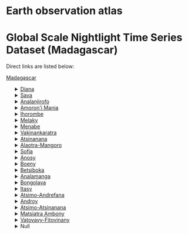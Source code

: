 # Earth observation atlas
 # Global Scale Nightlight Time Series Dataset (Madagascar)
Direct links are listed below:

<a href="https://eoatlas-nightlight.s3.amazonaws.com/eoatlas-monthly-nightlight-00116.csv">Madagascar</a>
<ul>
<details>
<summary><a href="https://eoatlas-nightlight.s3.amazonaws.com/eoatlas-monthly-nightlight-01973.csv">Diana</a></summary>
<ul>
<ol>
<li><a href="https://eoatlas-nightlight.s3.amazonaws.com/eoatlas-monthly-nightlight-33010.csv">Antsiranana II</a></li><li><a href="https://eoatlas-nightlight.s3.amazonaws.com/eoatlas-monthly-nightlight-33012.csv">Ambilobe</a></li><li><a href="https://eoatlas-nightlight.s3.amazonaws.com/eoatlas-monthly-nightlight-33013.csv">Nosy-Be</a></li><li><a href="https://eoatlas-nightlight.s3.amazonaws.com/eoatlas-monthly-nightlight-33014.csv">Ambanja</a></li></ul>
</ol>
</details>
<details>
<summary><a href="https://eoatlas-nightlight.s3.amazonaws.com/eoatlas-monthly-nightlight-01974.csv">Sava</a></summary>
<ul>
<ol>
<li><a href="https://eoatlas-nightlight.s3.amazonaws.com/eoatlas-monthly-nightlight-33015.csv">Antalaha</a></li><li><a href="https://eoatlas-nightlight.s3.amazonaws.com/eoatlas-monthly-nightlight-33016.csv">Sambava</a></li><li><a href="https://eoatlas-nightlight.s3.amazonaws.com/eoatlas-monthly-nightlight-33017.csv">Andapa</a></li><li><a href="https://eoatlas-nightlight.s3.amazonaws.com/eoatlas-monthly-nightlight-33018.csv">Vohemar</a></li></ul>
</ol>
</details>
<details>
<summary><a href="https://eoatlas-nightlight.s3.amazonaws.com/eoatlas-monthly-nightlight-01975.csv">Analanjirofo</a></summary>
<ul>
<ol>
<li><a href="https://eoatlas-nightlight.s3.amazonaws.com/eoatlas-monthly-nightlight-32957.csv">Sainte Marie</a></li><li><a href="https://eoatlas-nightlight.s3.amazonaws.com/eoatlas-monthly-nightlight-32958.csv">Maroantsetra</a></li><li><a href="https://eoatlas-nightlight.s3.amazonaws.com/eoatlas-monthly-nightlight-32959.csv">Mananara-Avaratra</a></li><li><a href="https://eoatlas-nightlight.s3.amazonaws.com/eoatlas-monthly-nightlight-32960.csv">Fenerive Est</a></li><li><a href="https://eoatlas-nightlight.s3.amazonaws.com/eoatlas-monthly-nightlight-32961.csv">Vavatenina</a></li><li><a href="https://eoatlas-nightlight.s3.amazonaws.com/eoatlas-monthly-nightlight-32962.csv">Soanierana Ivongo</a></li></ul>
</ol>
</details>
<details>
<summary><a href="https://eoatlas-nightlight.s3.amazonaws.com/eoatlas-monthly-nightlight-01976.csv">Amoron'i Mania</a></summary>
<ul>
<ol>
<li><a href="https://eoatlas-nightlight.s3.amazonaws.com/eoatlas-monthly-nightlight-32932.csv">Ambatofinandrahana</a></li><li><a href="https://eoatlas-nightlight.s3.amazonaws.com/eoatlas-monthly-nightlight-32933.csv">Ambositra</a></li><li><a href="https://eoatlas-nightlight.s3.amazonaws.com/eoatlas-monthly-nightlight-32934.csv">Fandriana</a></li><li><a href="https://eoatlas-nightlight.s3.amazonaws.com/eoatlas-monthly-nightlight-32935.csv">Manandriana</a></li></ul>
</ol>
</details>
<details>
<summary><a href="https://eoatlas-nightlight.s3.amazonaws.com/eoatlas-monthly-nightlight-01977.csv">Ihorombe</a></summary>
<ul>
<ol>
<li><a href="https://eoatlas-nightlight.s3.amazonaws.com/eoatlas-monthly-nightlight-32942.csv">Ihosy</a></li><li><a href="https://eoatlas-nightlight.s3.amazonaws.com/eoatlas-monthly-nightlight-32943.csv">Ivohibe</a></li><li><a href="https://eoatlas-nightlight.s3.amazonaws.com/eoatlas-monthly-nightlight-32944.csv">Iakora</a></li></ul>
</ol>
</details>
<details>
<summary><a href="https://eoatlas-nightlight.s3.amazonaws.com/eoatlas-monthly-nightlight-01978.csv">Melaky</a></summary>
<ul>
<ol>
<li><a href="https://eoatlas-nightlight.s3.amazonaws.com/eoatlas-monthly-nightlight-32984.csv">Besalampy</a></li><li><a href="https://eoatlas-nightlight.s3.amazonaws.com/eoatlas-monthly-nightlight-32985.csv">Ambatomainty</a></li><li><a href="https://eoatlas-nightlight.s3.amazonaws.com/eoatlas-monthly-nightlight-32986.csv">Antsalova</a></li><li><a href="https://eoatlas-nightlight.s3.amazonaws.com/eoatlas-monthly-nightlight-32987.csv">Maintirano</a></li><li><a href="https://eoatlas-nightlight.s3.amazonaws.com/eoatlas-monthly-nightlight-32988.csv">Morafenobe</a></li></ul>
</ol>
</details>
<details>
<summary><a href="https://eoatlas-nightlight.s3.amazonaws.com/eoatlas-monthly-nightlight-01979.csv">Menabe</a></summary>
<ul>
<ol>
<li><a href="https://eoatlas-nightlight.s3.amazonaws.com/eoatlas-monthly-nightlight-33005.csv">Manja</a></li><li><a href="https://eoatlas-nightlight.s3.amazonaws.com/eoatlas-monthly-nightlight-33006.csv">Morondava</a></li><li><a href="https://eoatlas-nightlight.s3.amazonaws.com/eoatlas-monthly-nightlight-33007.csv">Mahabo</a></li><li><a href="https://eoatlas-nightlight.s3.amazonaws.com/eoatlas-monthly-nightlight-33008.csv">Belo Sur Tsiribihina</a></li><li><a href="https://eoatlas-nightlight.s3.amazonaws.com/eoatlas-monthly-nightlight-33009.csv">Miandrivazo</a></li></ul>
</ol>
</details>
<details>
<summary><a href="https://eoatlas-nightlight.s3.amazonaws.com/eoatlas-monthly-nightlight-01980.csv">Vakinankaratra</a></summary>
<ul>
<ol>
<li><a href="https://eoatlas-nightlight.s3.amazonaws.com/eoatlas-monthly-nightlight-32913.csv">Antsirabe I</a></li><li><a href="https://eoatlas-nightlight.s3.amazonaws.com/eoatlas-monthly-nightlight-32914.csv">Betafo</a></li><li><a href="https://eoatlas-nightlight.s3.amazonaws.com/eoatlas-monthly-nightlight-32915.csv">Ambatolampy</a></li><li><a href="https://eoatlas-nightlight.s3.amazonaws.com/eoatlas-monthly-nightlight-32916.csv">Antanifotsy</a></li><li><a href="https://eoatlas-nightlight.s3.amazonaws.com/eoatlas-monthly-nightlight-32917.csv">Faratsiho</a></li><li><a href="https://eoatlas-nightlight.s3.amazonaws.com/eoatlas-monthly-nightlight-32918.csv">Antsirabe II</a></li><li><a href="https://eoatlas-nightlight.s3.amazonaws.com/eoatlas-monthly-nightlight-32919.csv">Mandoto</a></li></ul>
</ol>
</details>
<details>
<summary><a href="https://eoatlas-nightlight.s3.amazonaws.com/eoatlas-monthly-nightlight-01981.csv">Atsinanana</a></summary>
<ul>
<ol>
<li><a href="https://eoatlas-nightlight.s3.amazonaws.com/eoatlas-monthly-nightlight-32950.csv">Toamasina I</a></li><li><a href="https://eoatlas-nightlight.s3.amazonaws.com/eoatlas-monthly-nightlight-32951.csv">Brickaville</a></li><li><a href="https://eoatlas-nightlight.s3.amazonaws.com/eoatlas-monthly-nightlight-32952.csv">Vatomandry</a></li><li><a href="https://eoatlas-nightlight.s3.amazonaws.com/eoatlas-monthly-nightlight-32953.csv">Mahanoro</a></li><li><a href="https://eoatlas-nightlight.s3.amazonaws.com/eoatlas-monthly-nightlight-32954.csv">Marolambo</a></li><li><a href="https://eoatlas-nightlight.s3.amazonaws.com/eoatlas-monthly-nightlight-32955.csv">Toamasina II</a></li><li><a href="https://eoatlas-nightlight.s3.amazonaws.com/eoatlas-monthly-nightlight-32956.csv">Antanambao Manampontsy</a></li></ul>
</ol>
</details>
<details>
<summary><a href="https://eoatlas-nightlight.s3.amazonaws.com/eoatlas-monthly-nightlight-01982.csv">Alaotra-Mangoro</a></summary>
<ul>
<ol>
<li><a href="https://eoatlas-nightlight.s3.amazonaws.com/eoatlas-monthly-nightlight-32963.csv">Amparafaravola</a></li><li><a href="https://eoatlas-nightlight.s3.amazonaws.com/eoatlas-monthly-nightlight-32964.csv">Ambatondrazaka</a></li><li><a href="https://eoatlas-nightlight.s3.amazonaws.com/eoatlas-monthly-nightlight-32965.csv">Moramanga</a></li><li><a href="https://eoatlas-nightlight.s3.amazonaws.com/eoatlas-monthly-nightlight-32966.csv">Andilamena</a></li><li><a href="https://eoatlas-nightlight.s3.amazonaws.com/eoatlas-monthly-nightlight-32967.csv">Anosibe-An'ala</a></li></ul>
</ol>
</details>
<details>
<summary><a href="https://eoatlas-nightlight.s3.amazonaws.com/eoatlas-monthly-nightlight-01983.csv">Sofia</a></summary>
<ul>
<ol>
<li><a href="https://eoatlas-nightlight.s3.amazonaws.com/eoatlas-monthly-nightlight-32974.csv">Port-Berge (Boriziny-Vaovao)</a></li><li><a href="https://eoatlas-nightlight.s3.amazonaws.com/eoatlas-monthly-nightlight-32975.csv">Mandritsara</a></li><li><a href="https://eoatlas-nightlight.s3.amazonaws.com/eoatlas-monthly-nightlight-32976.csv">Analalava</a></li><li><a href="https://eoatlas-nightlight.s3.amazonaws.com/eoatlas-monthly-nightlight-32977.csv">Befandriana Nord</a></li><li><a href="https://eoatlas-nightlight.s3.amazonaws.com/eoatlas-monthly-nightlight-32978.csv">Antsohihy</a></li><li><a href="https://eoatlas-nightlight.s3.amazonaws.com/eoatlas-monthly-nightlight-32979.csv">Bealanana</a></li><li><a href="https://eoatlas-nightlight.s3.amazonaws.com/eoatlas-monthly-nightlight-32980.csv">Mampikony</a></li></ul>
</ol>
</details>
<details>
<summary><a href="https://eoatlas-nightlight.s3.amazonaws.com/eoatlas-monthly-nightlight-01984.csv">Anosy</a></summary>
<ul>
<ol>
</ul>
</ol>
</details>
<details>
<summary><a href="https://eoatlas-nightlight.s3.amazonaws.com/eoatlas-monthly-nightlight-01985.csv">Boeny</a></summary>
<ul>
<ol>
<li><a href="https://eoatlas-nightlight.s3.amazonaws.com/eoatlas-monthly-nightlight-32968.csv">Mahajanga I</a></li><li><a href="https://eoatlas-nightlight.s3.amazonaws.com/eoatlas-monthly-nightlight-32969.csv">Soalala</a></li><li><a href="https://eoatlas-nightlight.s3.amazonaws.com/eoatlas-monthly-nightlight-32970.csv">Ambato Boeni</a></li><li><a href="https://eoatlas-nightlight.s3.amazonaws.com/eoatlas-monthly-nightlight-32971.csv">Marovoay</a></li><li><a href="https://eoatlas-nightlight.s3.amazonaws.com/eoatlas-monthly-nightlight-32972.csv">Mitsinjo</a></li><li><a href="https://eoatlas-nightlight.s3.amazonaws.com/eoatlas-monthly-nightlight-32973.csv">Mahajanga II</a></li></ul>
</ol>
</details>
<details>
<summary><a href="https://eoatlas-nightlight.s3.amazonaws.com/eoatlas-monthly-nightlight-01986.csv">Betsiboka</a></summary>
<ul>
<ol>
<li><a href="https://eoatlas-nightlight.s3.amazonaws.com/eoatlas-monthly-nightlight-32981.csv">Maevatanana</a></li><li><a href="https://eoatlas-nightlight.s3.amazonaws.com/eoatlas-monthly-nightlight-32982.csv">Tsaratanana</a></li><li><a href="https://eoatlas-nightlight.s3.amazonaws.com/eoatlas-monthly-nightlight-32983.csv">Kandreho</a></li></ul>
</ol>
</details>
<details>
<summary><a href="https://eoatlas-nightlight.s3.amazonaws.com/eoatlas-monthly-nightlight-01987.csv">Analamanga</a></summary>
<ul>
<ol>
<li><a href="https://eoatlas-nightlight.s3.amazonaws.com/eoatlas-monthly-nightlight-32900.csv">1er Arrondissement</a></li><li><a href="https://eoatlas-nightlight.s3.amazonaws.com/eoatlas-monthly-nightlight-32901.csv">2e Arrondissement</a></li><li><a href="https://eoatlas-nightlight.s3.amazonaws.com/eoatlas-monthly-nightlight-32902.csv">3e Arrondissement</a></li><li><a href="https://eoatlas-nightlight.s3.amazonaws.com/eoatlas-monthly-nightlight-32903.csv">4e Arrondissement</a></li><li><a href="https://eoatlas-nightlight.s3.amazonaws.com/eoatlas-monthly-nightlight-32904.csv">5e Arrondissement</a></li><li><a href="https://eoatlas-nightlight.s3.amazonaws.com/eoatlas-monthly-nightlight-32905.csv">6e Arrondissement</a></li><li><a href="https://eoatlas-nightlight.s3.amazonaws.com/eoatlas-monthly-nightlight-32906.csv">Antananarivo Avaradrano</a></li><li><a href="https://eoatlas-nightlight.s3.amazonaws.com/eoatlas-monthly-nightlight-32907.csv">Ambohidratrimo</a></li><li><a href="https://eoatlas-nightlight.s3.amazonaws.com/eoatlas-monthly-nightlight-32908.csv">Ankazobe</a></li><li><a href="https://eoatlas-nightlight.s3.amazonaws.com/eoatlas-monthly-nightlight-32909.csv">Manjakandriana</a></li><li><a href="https://eoatlas-nightlight.s3.amazonaws.com/eoatlas-monthly-nightlight-32910.csv">Anjozorobe</a></li><li><a href="https://eoatlas-nightlight.s3.amazonaws.com/eoatlas-monthly-nightlight-32911.csv">Andramasina</a></li><li><a href="https://eoatlas-nightlight.s3.amazonaws.com/eoatlas-monthly-nightlight-32912.csv">Antananarivo Atsimondrano</a></li></ul>
</ol>
</details>
<details>
<summary><a href="https://eoatlas-nightlight.s3.amazonaws.com/eoatlas-monthly-nightlight-01988.csv">Bongolava</a></summary>
<ul>
<ol>
<li><a href="https://eoatlas-nightlight.s3.amazonaws.com/eoatlas-monthly-nightlight-32923.csv">Tsiroanomandidy</a></li><li><a href="https://eoatlas-nightlight.s3.amazonaws.com/eoatlas-monthly-nightlight-32924.csv">Fenoarivobe</a></li></ul>
</ol>
</details>
<details>
<summary><a href="https://eoatlas-nightlight.s3.amazonaws.com/eoatlas-monthly-nightlight-01989.csv">Itasy</a></summary>
<ul>
<ol>
<li><a href="https://eoatlas-nightlight.s3.amazonaws.com/eoatlas-monthly-nightlight-32920.csv">Arivonimamo</a></li><li><a href="https://eoatlas-nightlight.s3.amazonaws.com/eoatlas-monthly-nightlight-32921.csv">Miarinarivo</a></li><li><a href="https://eoatlas-nightlight.s3.amazonaws.com/eoatlas-monthly-nightlight-32922.csv">Soavinandriana</a></li></ul>
</ol>
</details>
<details>
<summary><a href="https://eoatlas-nightlight.s3.amazonaws.com/eoatlas-monthly-nightlight-01990.csv">Atsimo-Andrefana</a></summary>
<ul>
<ol>
<li><a href="https://eoatlas-nightlight.s3.amazonaws.com/eoatlas-monthly-nightlight-32989.csv">Toliary-I</a></li><li><a href="https://eoatlas-nightlight.s3.amazonaws.com/eoatlas-monthly-nightlight-32990.csv">Beroroha</a></li><li><a href="https://eoatlas-nightlight.s3.amazonaws.com/eoatlas-monthly-nightlight-32991.csv">Morombe</a></li><li><a href="https://eoatlas-nightlight.s3.amazonaws.com/eoatlas-monthly-nightlight-32992.csv">Ankazoabo</a></li><li><a href="https://eoatlas-nightlight.s3.amazonaws.com/eoatlas-monthly-nightlight-32993.csv">Betioky Atsimo</a></li><li><a href="https://eoatlas-nightlight.s3.amazonaws.com/eoatlas-monthly-nightlight-32994.csv">Ampanihy Ouest</a></li><li><a href="https://eoatlas-nightlight.s3.amazonaws.com/eoatlas-monthly-nightlight-32995.csv">Sakaraha</a></li><li><a href="https://eoatlas-nightlight.s3.amazonaws.com/eoatlas-monthly-nightlight-32996.csv">Toliary-II</a></li><li><a href="https://eoatlas-nightlight.s3.amazonaws.com/eoatlas-monthly-nightlight-32997.csv">Benenitra</a></li></ul>
</ol>
</details>
<details>
<summary><a href="https://eoatlas-nightlight.s3.amazonaws.com/eoatlas-monthly-nightlight-01991.csv">Androy</a></summary>
<ul>
<ol>
<li><a href="https://eoatlas-nightlight.s3.amazonaws.com/eoatlas-monthly-nightlight-32998.csv">Beloha</a></li><li><a href="https://eoatlas-nightlight.s3.amazonaws.com/eoatlas-monthly-nightlight-32999.csv">Tsihombe</a></li><li><a href="https://eoatlas-nightlight.s3.amazonaws.com/eoatlas-monthly-nightlight-33000.csv">Ambovombe-Androy</a></li><li><a href="https://eoatlas-nightlight.s3.amazonaws.com/eoatlas-monthly-nightlight-33001.csv">Bekily</a></li></ul>
</ol>
</details>
<details>
<summary><a href="https://eoatlas-nightlight.s3.amazonaws.com/eoatlas-monthly-nightlight-01992.csv">Atsimo-Atsinanana</a></summary>
<ul>
<ol>
<li><a href="https://eoatlas-nightlight.s3.amazonaws.com/eoatlas-monthly-nightlight-32941.csv">Vohipeno</a></li><li><a href="https://eoatlas-nightlight.s3.amazonaws.com/eoatlas-monthly-nightlight-32945.csv">Farafangana</a></li><li><a href="https://eoatlas-nightlight.s3.amazonaws.com/eoatlas-monthly-nightlight-32946.csv">Vangaindrano</a></li><li><a href="https://eoatlas-nightlight.s3.amazonaws.com/eoatlas-monthly-nightlight-32947.csv">Midongy-Atsimo</a></li><li><a href="https://eoatlas-nightlight.s3.amazonaws.com/eoatlas-monthly-nightlight-32948.csv">Vondrozo</a></li><li><a href="https://eoatlas-nightlight.s3.amazonaws.com/eoatlas-monthly-nightlight-32949.csv">Befotaka</a></li></ul>
</ol>
</details>
<details>
<summary><a href="https://eoatlas-nightlight.s3.amazonaws.com/eoatlas-monthly-nightlight-01993.csv">Matsiatra Ambony</a></summary>
<ul>
<ol>
<li><a href="https://eoatlas-nightlight.s3.amazonaws.com/eoatlas-monthly-nightlight-32925.csv">Fianarantsoa I</a></li><li><a href="https://eoatlas-nightlight.s3.amazonaws.com/eoatlas-monthly-nightlight-32926.csv">Ambalavao</a></li><li><a href="https://eoatlas-nightlight.s3.amazonaws.com/eoatlas-monthly-nightlight-32927.csv">Ambohimahasoa</a></li><li><a href="https://eoatlas-nightlight.s3.amazonaws.com/eoatlas-monthly-nightlight-32928.csv">Ikalamavony</a></li><li><a href="https://eoatlas-nightlight.s3.amazonaws.com/eoatlas-monthly-nightlight-32929.csv">Lalangina</a></li><li><a href="https://eoatlas-nightlight.s3.amazonaws.com/eoatlas-monthly-nightlight-32930.csv">Vohibato</a></li><li><a href="https://eoatlas-nightlight.s3.amazonaws.com/eoatlas-monthly-nightlight-32931.csv">Isandra</a></li></ul>
</ol>
</details>
<details>
<summary><a href="https://eoatlas-nightlight.s3.amazonaws.com/eoatlas-monthly-nightlight-01994.csv">Vatovavy-Fitovinany</a></summary>
<ul>
<ol>
<li><a href="https://eoatlas-nightlight.s3.amazonaws.com/eoatlas-monthly-nightlight-32936.csv">Ifanadiana</a></li><li><a href="https://eoatlas-nightlight.s3.amazonaws.com/eoatlas-monthly-nightlight-32937.csv">Nosy-Varika</a></li><li><a href="https://eoatlas-nightlight.s3.amazonaws.com/eoatlas-monthly-nightlight-32938.csv">Mananjary</a></li><li><a href="https://eoatlas-nightlight.s3.amazonaws.com/eoatlas-monthly-nightlight-32939.csv">Manakara Atsimo</a></li><li><a href="https://eoatlas-nightlight.s3.amazonaws.com/eoatlas-monthly-nightlight-32940.csv">Ikongo</a></li></ul>
</ol>
</details>
<details>
<summary>Null</summary>
<ul>
<ol>
<li><a href="https://eoatlas-nightlight.s3.amazonaws.com/eoatlas-monthly-nightlight-33002.csv">Taolagnaro</a></li><li><a href="https://eoatlas-nightlight.s3.amazonaws.com/eoatlas-monthly-nightlight-33003.csv">Betroka</a></li><li><a href="https://eoatlas-nightlight.s3.amazonaws.com/eoatlas-monthly-nightlight-33004.csv">Amboasary-Atsimo</a></li><li><a href="https://eoatlas-nightlight.s3.amazonaws.com/eoatlas-monthly-nightlight-33011.csv">Antsiranana I</a></li></ul>
</ol>
</details>
